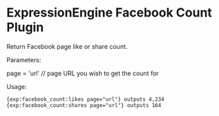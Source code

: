 ExpressionEngine Facebook Count Plugin
====

Return Facebook page like or share count.

Parameters:

page = 'url'		// page URL you wish to get the count for

Usage:

	{exp:facebook_count:likes page="url"} outputs 4,234
	{exp:facebook_count:shares page="url"} outputs 164